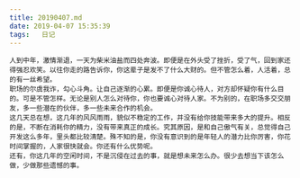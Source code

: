 ```yaml
---
title: 20190407.md
date: 2019-04-07 15:35:39
tags:	日记
---
```

	人到中年，激情渐退，一天为柴米油盐而四处奔波。即便是在外头受了挫折，受了气，回到家还得强忍欢笑。以往你走的路告诉你，你这辈子是发不了什么大财的。但不管怎么着，人活着，总的有一丝希望。
	职场的尔虞我诈，勾心斗角。让自己逐渐的心累。即便是你诚心待人，对方却怀疑你有什么目的。可是不管怎样。无论是别人怎么对待你，你也要诚心对待人家。不为别的，在职场多交交朋友，多一些潜在的伙伴，多一些未来合作的机会。
	这几天总在想，这几年的风风雨雨，貌似不稳定的工作，并没有给你技能带来多大的提升。相反的是，不断在消耗你的精力，没有带来真正的成长。究其原因，是和自己傲气有关，总觉得自己开发这么多年，里头都比较清楚。殊不知的是，你没有意识到的是年轻人的潜力比你厉害，你花时间掌握的，人家很快就会。你还有什么优势呢。
	还有，你这几年的空闲时间，不是沉侵在过去的事，就是想未来怎么办。很少去想当下该怎么做，少做那些遗憾的事。
